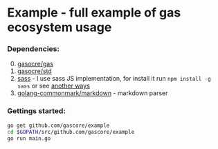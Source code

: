 # Example - full example of gas ecosystem usage

### Dependencies:

0. [gasocre/gas](https://github.com/gascore/gas)
1. [gasocre/std](https://github.com/gascore/std)
2. [sass](https://sass-lang.com) - I use sass JS implementation, for install it run `npm install -g sass` or see [another ways](https://sass-lang.com/install)
3. [golang-commonmark/markdown](https://gitlab.com/golang-commonmark/markdown) - markdown parser

### Gettings started:

```bash
go get github.com/gascore/example
cd $GOPATH/src/github.com/gascore/example
go run main.go
```